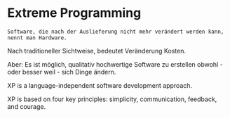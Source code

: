 # Extreme Programming

```
Software, die nach der Auslieferung nicht mehr verändert werden kann, nennt man Hardware.
```

Nach traditioneller Sichtweise, bedeutet Veränderung Kosten.

Aber:
Es ist möglich, qualitativ hochwertige Software zu erstellen obwohl - oder besser weil - sich Dinge ändern.

XP is a language-independent software development approach.

XP is based on four key principles: simplicity, communication, feedback, and courage.
